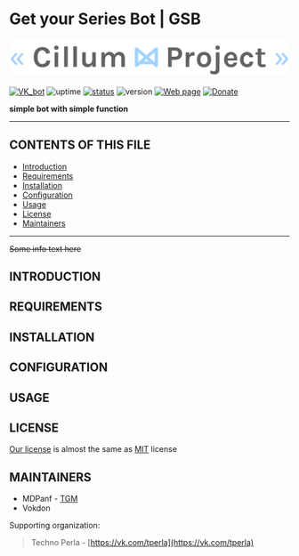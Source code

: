 # Get your Series Bot | GSB

<h4 align="center">
  <img alt="cillum project" src="cillum-project.png">
</h4>

[![VK_bot](https://img.shields.io/badge/GSB-Check%20out%20bot-brightgreen)](https://vk.com/gsb_bot)
![uptime](https://img.shields.io/badge/uptime-30%25-brightgreen)
[![status](https://img.shields.io/badge/status-in%20developing-639a8f)](https://github.com/users/mdpanf/projects/2)
![version](https://img.shields.io/badge/version-0.1.2-blue)
[![Web page](https://img.shields.io/badge/WEB-Visit%20our%20site-blue)](https://mdpanf.github.io/gsb-python/)
[![Donate](https://img.shields.io/badge/Donate-Ya.Money-black?color=orange)](https://yasobe.ru/na/cillum_proj_1)

**simple bot with simple function**

---
## CONTENTS OF THIS FILE

* [Introduction][1]
* [Requirements][2]
* [Installation][3]
* [Configuration][4]
* [Usage][5]
* [License][6]
* [Maintainers][7]
---
~~Some info text here~~
## INTRODUCTION

## REQUIREMENTS

## INSTALLATION

## CONFIGURATION

## USAGE

## LICENSE
[Our license](/LICENSE) is almost the same as [MIT](https://choosealicense.com/licenses/mit/) license

## MAINTAINERS
- MDPanf - [TGM](https://t.me/mdpanf7)
- Vokdon

Supporting organization:

> Techno Perla - [https://vk.com/tperla](https://vk.com/tperla)

[1]: https://github.com/mdpanf/gsb-python#introduction "introduction"
[2]: https://github.com/mdpanf/gsb-python#requirements "requirements"
[3]: https://github.com/mdpanf/gsb-python#installation "installation"
[4]: https://github.com/mdpanf/gsb-python#configuration "configuration"
[5]: https://github.com/mdpanf/gsb-python#usage "usage"
[6]: https://github.com/mdpanf/gsb-python#license "license"
[7]: https://github.com/mdpanf/gsb-python#maintainers "maintainers"
